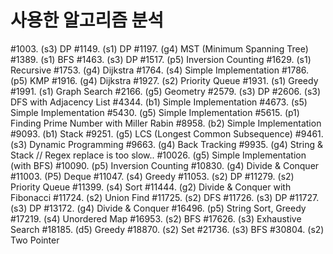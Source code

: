 # 사용한 알고리즘 분석

#1003. (s3) DP
#1149. (s1) DP
#1197. (g4) MST (Minimum Spanning Tree)
#1389. (s1) BFS
#1463. (s3) DP
#1517. (p5) Inversion Counting
#1629. (s1) Recursive
#1753. (g4) Dijkstra
#1764. (s4) Simple Implementation
#1786. (p5) KMP
#1916. (g4) Dijkstra
#1927. (s2) Priority Queue
#1931. (s1) Greedy
#1991. (s1) Graph Search
#2166. (g5) Geometry
#2579. (s3) DP
#2606. (s3) DFS with Adjacency List
#4344. (b1) Simple Implementation
#4673. (s5) Simple Implementation
#5430. (g5) Simple Implementation
#5615. (p1) Finding Prime Number with Miller Rabin
#8958. (b2) Simple Implementation
#9093. (b1) Stack
#9251. (g5) LCS (Longest Common Subsequence)
#9461. (s3) Dynamic Programming
#9663. (g4) Back Tracking
#9935. (g4) String & Stack // Regex replace is too slow..
#10026. (g5) Simple Implementation (with BFS)
#10090. (p5) Inversion Counting
#10830. (g4) Divide & Conquer
#11003. (P5) Deque
#11047. (s4) Greedy
#11053. (s2) DP
#11279. (s2) Priority Queue
#11399. (s4) Sort
#11444. (g2) Divide & Conquer with Fibonacci
#11724. (s2) Union Find
#11725. (s2) DFS
#11726. (s3) DP
#11727. (s3) DP
#13172. (g4) Divide & Conquer
#16496. (p5) String Sort, Greedy
#17219. (s4) Unordered Map
#16953. (s2) BFS
#17626. (s3) Exhaustive Search
#18185. (d5) Greedy
#18870. (s2) Set
#21736. (s3) BFS
#30804. (s2) Two Pointer
